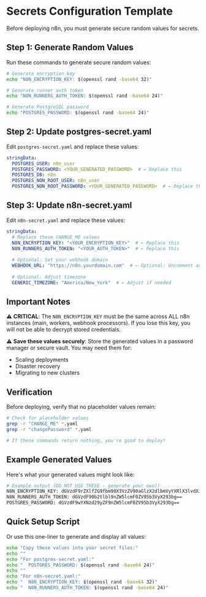 # Secrets Configuration Template

Before deploying n8n, you must generate secure random values for secrets.

## Step 1: Generate Random Values

Run these commands to generate secure random values:

```bash
# Generate encryption key
echo "N8N_ENCRYPTION_KEY: $(openssl rand -base64 32)"

# Generate runner auth token
echo "N8N_RUNNERS_AUTH_TOKEN: $(openssl rand -base64 24)"

# Generate PostgreSQL password
echo "POSTGRES_PASSWORD: $(openssl rand -base64 24)"
```

## Step 2: Update postgres-secret.yaml

Edit `postgres-secret.yaml` and replace these values:

```yaml
stringData:
  POSTGRES_USER: n8n_user
  POSTGRES_PASSWORD: <YOUR_GENERATED_PASSWORD>  # ← Replace this
  POSTGRES_DB: n8n
  POSTGRES_NON_ROOT_USER: n8n_user
  POSTGRES_NON_ROOT_PASSWORD: <YOUR_GENERATED_PASSWORD>  # ← Replace this
```

## Step 3: Update n8n-secret.yaml

Edit `n8n-secret.yaml` and replace these values:

```yaml
stringData:
  # Replace these CHANGE_ME values
  N8N_ENCRYPTION_KEY: "<YOUR_ENCRYPTION_KEY>"  # ← Replace this
  N8N_RUNNERS_AUTH_TOKEN: "<YOUR_AUTH_TOKEN>"  # ← Replace this
  
  # Optional: Set your webhook domain
  WEBHOOK_URL: "https://n8n.yourdomain.com"  # ← Optional: Uncomment and set
  
  # Optional: Adjust timezone
  GENERIC_TIMEZONE: "America/New_York"  # ← Adjust if needed
```

## Important Notes

⚠️ **CRITICAL**: The `N8N_ENCRYPTION_KEY` must be the same across ALL n8n instances (main, workers, webhook processors). If you lose this key, you will not be able to decrypt stored credentials.

⚠️ **Save these values securely**: Store the generated values in a password manager or secure vault. You may need them for:
- Scaling deployments
- Disaster recovery
- Migrating to new clusters

## Verification

Before deploying, verify that no placeholder values remain:

```bash
# Check for placeholder values
grep -r "CHANGE_ME" *.yaml
grep -r "changePassword" *.yaml

# If these commands return nothing, you're good to deploy!
```

## Example Generated Values

Here's what your generated values might look like:

```bash
# Example output (DO NOT USE THESE - generate your own!)
N8N_ENCRYPTION_KEY: dGVzdF9rZXlfZG9fbm90X3VzZV90aGlzX2dlbmVyYXRlX3lvdXJfb3du
N8N_RUNNERS_AUTH_TOKEN: dGVzdF90b2tlbl9nZW5lcmF0ZV95b3VyX293bg==
POSTGRES_PASSWORD: dGVzdF9wYXNzd29yZF9nZW5lcmF0ZV95b3VyX293bg==
```

## Quick Setup Script

Or use this one-liner to generate and display all values:

```bash
echo "Copy these values into your secret files:"
echo ""
echo "For postgres-secret.yaml:"
echo "  POSTGRES_PASSWORD: $(openssl rand -base64 24)"
echo ""
echo "For n8n-secret.yaml:"
echo "  N8N_ENCRYPTION_KEY: $(openssl rand -base64 32)"
echo "  N8N_RUNNERS_AUTH_TOKEN: $(openssl rand -base64 24)"
```

